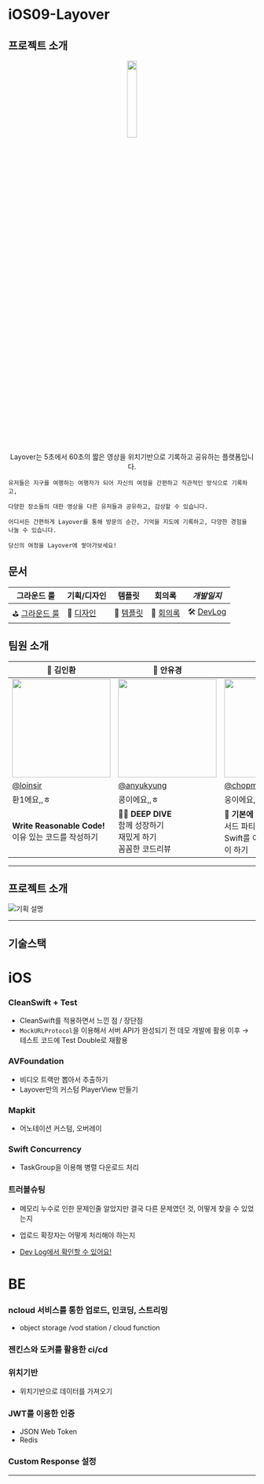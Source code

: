 # iOS09-Layover

## 프로젝트 소개

<p align="center">
    <img src="https://github.com/boostcampwm2023/iOS09-Layover/assets/46420281/525b6629-8e2e-42a1-b665-e1a9b04e17cf" width=20% />
</p>
<p align="center">
    Layover는 5초에서 60초의 짧은 영상을 위치기반으로 기록하고 공유하는 플랫폼입니다. 
</p>
    
    유저들은 지구를 여행하는 여행자가 되어 자신의 여정을 간편하고 직관적인 방식으로 기록하고, 
    
    다양한 장소들의 대한 영상을 다른 유저들과 공유하고, 감상할 수 있습니다.
    
    어디서든 간편하게 Layover를 통해 방문의 순간, 기억을 지도에 기록하고, 다양한 경험을 나눌 수 있습니다. 
    
    당신의 여정을 Layover에 쌓아가보세요!

## 문서

| 그라운드 룰                                                                           | 기획/디자인 | 템플릿 | 회의록 | ***개발일지*** |
| ------------------------------------------------------------------------------------- | ---------------- | ------ | ------ | ------ |
| ⛳️ [그라운드 룰](https://loinsir.notion.site/51835aceabde449a82b56f7c15353a98?pvs=4) | 🎨 [디자인](https://www.figma.com/file/wqUKtYD2tqY6qS0TZnw2eO/Layover-UI?type=design&mode=design&t=9Io4sVa1Q17CxICu-1)             | 🔭 [템플릿](https://loinsir.notion.site/084324b5761c4d38bfd69a102e525d97?pvs=4)|📝 [회의록](https://loinsir.notion.site/2132e55f2dfd4f83ad895aabeab41684?pvs=4)| 🛠️ [DevLog](https://loinsir.notion.site/Dev-Log-346d2f9ee4c64869a7a25d350761c4a9?pvs=4)


## 팀원 소개

<table align=center>
    <thead>
        <tr >
            <th style="text-align:center;" >🍎 김인환</th>
            <th style="text-align:center;" >🍎 안유경</th>
            <th style="text-align:center;" >🍎 황지웅</th>
            <th style="text-align:center;" >🌐 박지환</th>
            <th style="text-align:center;" >🌐 백종인</th>
        </tr>
    </thead>
    <tbody>
        <tr>
            <td><img width="200" src="https://github.com/boostcampwm2023/iOS09-Layover/assets/46420281/3b3d1134-79f6-4b04-8ad3-78ffbc56dec9" /> </td>
            <td><img width="200" src="https://avatars.githubusercontent.com/u/70168249?v=4" /></td>
            <td><img width="200" src="https://avatars.githubusercontent.com/u/44396392?v=4" /></td>
            <td><img width="200" src="https://avatars.githubusercontent.com/u/111403658?v=4" /></td>
            <td><img width="200" src="https://avatars.githubusercontent.com/u/75191916?v=4" /></td>
        </tr>
        <tr>
            <td><a href="https://github.com/loinsir">@loinsir</a></td>
            <td><a href="https://github.com/anyukyung">@anyukyung</a></td>
            <td><a href="https://github.com/chopmozzi">@chopmozzi</a></td>
            <td><a href="https://github.com/hw-ani">@hw-ani</a></td>
            <td><a href="https://github.com/whipbaek">@whipbaek</a></td>
        </tr>
        <tr>
            <td>환1에요,,ㅎ</td>
            <td>콩이에요,,ㅎ</td>
            <td>웅이에요,,ㅎ</td>
            <td>환2에요,,,,,,ㅎ</td>
            <td>몰?루</td>
        </tr>
        <tr>
            <td width="200"><b>Write Reasonable Code!</b><br/>이유 있는 코드를 작성하기</td>
            <td width="200"><b>🏊‍♂️ DEEP DIVE</b><br/>함께 성장하기<br/>재밌게 하기<br/>꼼꼼한 코드리뷰<br/></td>
            <td width="200"><b>🐢 기본에 충실한</b><br/>서드 파티에 의존하지 않기<br/>Swift를 이용한 기술 도전 많이 하기</td>
            <td width="200">과정을 즐기기</br>열린 자세로 학습</td>
            <td width="200">영향을 주는 사람 되기 🎱</td>
        </tr>
    </tbody>
</table>

---
## 프로젝트 소개

![기획 설명](https://github.com/boostcampwm2023/iOS09-Layover/assets/44396392/0a7c7d57-c513-4dda-8d1a-4396cfaf802d)

---

## 기술스택
# iOS 

### CleanSwift + Test

- CleanSwift를 적용하면서 느낀 점 / 장단점
- `MockURLProtocol`을 이용해서 서버 API가 완성되기 전 데모 개발에 활용 이후 → 테스트 코드에 Test Double로 재활용

### AVFoundation

- 비디오 트랙만 뽑아서 추출하기
- Layover만의 커스텀 PlayerView 만들기

### Mapkit

- 어노테이션 커스텀, 오버레이

### Swift Concurrency

- TaskGroup을 이용해 병렬 다운로드 처리

### 트러블슈팅

- 메모리 누수로 인한 문제인줄 알았지만 결국 다른 문제였던 것, 어떻게 찾을 수 있었는지
- 업로드 확장자는 어떻게 처리해야 하는지

- [Dev Log에서 확인할 수 있어요!](https://www.notion.so/Dev-Log-346d2f9ee4c64869a7a25d350761c4a9?pvs=21)

# BE

### ncloud 서비스를 통한 업로드, 인코딩, 스트리밍

- object storage /vod station / cloud function

### 젠킨스와 도커를 활용한 ci/cd

### 위치기반

- 위치기반으로 데이터를 가져오기

### JWT를 이용한 인증

- JSON Web Token
- Redis

### Custom Response 설정

---

